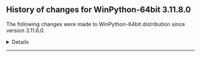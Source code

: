 ﻿## History of changes for WinPython-64bit 3.11.8.0

The following changes were made to WinPython-64bit distribution since version 3.11.6.0.

<details>
### Tools

Upgraded packages:

  * [Nodejs](https://nodejs.org) v20.9.0 → v20.11.0 (a JavaScript runtime built on Chrome's V8 JavaScript engine)
  * [npmjs](https://www.npmjs.com/) 10.1.0 → 10.2.4 (a package manager for JavaScript)

### Python packages

New packages:

  * [about_time](https://pypi.org/project/about_time) 4.2.1 (Easily measure timing and throughput of code blocks, with beautiful human friendly representations.)
  * [alive_progress](https://pypi.org/project/alive_progress) 3.1.5 (A new kind of Progress Bar, with real-time throughput, ETA, and very cool animations!)
  * [autograd](https://pypi.org/project/autograd) 1.6.2 (Efficiently computes derivatives of numpy code.)
  * [build](https://pypi.org/project/build) 1.0.3 (A simple, correct Python build frontend)
  * [clarabel](https://pypi.org/project/clarabel) 0.6.0 (Clarabel Conic Interior Point Solver for Rust / Python)
  * [cma](https://pypi.org/project/cma) 3.2.2 (CMA-ES, Covariance Matrix Adaptation Evolution Strategy for non-linear numerical optimization in Python)
  * [grapheme](https://pypi.org/project/grapheme) 0.6.0 (Unicode grapheme helpers)
  * [kornia](https://pypi.org/project/kornia) 0.7.1 (Open Source Differentiable Computer Vision Library for PyTorch)
  * [lightning](https://pypi.org/project/lightning) 2.1.2 (The Deep Learning framework to train, deploy, and ship AI products Lightning fast.)
  * [lightning_utilities](https://pypi.org/project/lightning_utilities) 0.10.0 (PyTorch Lightning Sample project.)
  * [ortools](https://pypi.org/project/ortools) 9.8.3296 ()
  * [pymoo](https://pypi.org/project/pymoo) 0.6.0.1 (Multi-Objective Optimization in Python)
  * [pyomo](https://pypi.org/project/pyomo) 6.7.0 (Pyomo: Python Optimization Modeling Objects)
  * [pyproject_hooks](https://pypi.org/project/pyproject_hooks) 1.0.0 (Wrappers to call pyproject.toml-based build backend hooks.)
  * [pysimplegui](https://pypi.org/project/pysimplegui) 4.60.4 (Python GUIs for Humans. Launched in 2018. It's 2022 & PySimpleGUI is an ACTIVE & supported project. Super-simple to create custom GUI's. 325+ Demo programs & Cookbook for rapid start. Extensive documentation. Main docs at www.PySimpleGUI.org. Fun & your success are the focus. Examples using Machine Learning (GUI, OpenCV Integration), Rainmeter Style Desktop Widgets, Matplotlib + Pyplot, PIL support, add GUI to command line scripts, PDF & Image Viewers. Great for beginners & advanced GUI programmers.)
  * [pytorch_lightning](https://pypi.org/project/pytorch_lightning) 2.1.2 (PyTorch Lightning is the lightweight PyTorch wrapper for ML researchers. Scale your models. Write less boilerplate.)
  * [torchmetrics](https://pypi.org/project/torchmetrics) 1.3.0.post0 (PyTorch native Metrics)

Upgraded packages:

  * [aiohttp](https://pypi.org/project/aiohttp) 3.8.6 → 3.9.3 (Async http client/server framework (asyncio))
  * [alabaster](https://pypi.org/project/alabaster) 0.7.12 → 0.7.13 (A configurable sidebar-enabled Sphinx theme)
  * [altair](https://pypi.org/project/altair) 5.1.2 → 5.2.0 (Altair: A declarative statistical visualization library for Python.)
  * [annotated_types](https://pypi.org/project/annotated_types) 0.5.0 → 0.6.0 (Reusable constraint types to use with typing.Annotated)
  * [anyio](https://pypi.org/project/anyio) 3.7.1 → 4.2.0 (High level compatibility layer for multiple asynchronous event loop implementations)
  * [array_api_compat](https://pypi.org/project/array_api_compat) 1.4 → 1.4.1 (A wrapper around NumPy and other array libraries to make them compatible with the Array API standard)
  * [asteval](https://pypi.org/project/asteval) 0.9.27 → 0.9.31 (Safe, minimalistic evaluator of python expression using ast module)
  * [bokeh](https://pypi.org/project/bokeh) 3.3.0 → 3.3.4 (Interactive plots and applications in the browser from Python)
  * [botorch](https://pypi.org/project/botorch) 0.9.2 → 0.9.5 (Bayesian Optimization in PyTorch)
  * [certifi](https://pypi.org/project/certifi) 2023.7.22 → 2023.11.17 (Python package for providing Mozilla's CA Bundle.)
  * [cftime](https://pypi.org/project/cftime) 1.6.2 → 1.6.3 (Time-handling functionality from netcdf4-python)
  * [cython](https://pypi.org/project/cython) 3.0.5 → 3.0.7 (The Cython compiler for writing C extensions for the Python language.)
  * [cytoolz](https://pypi.org/project/cytoolz) 0.12.1 → 0.12.3 (Cython implementation of Toolz: High performance functional utilities)
  * [deap](https://pypi.org/project/deap) 1.3.1 → 1.4.1 (Distributed Evolutionary Algorithms in Python)
  * [docutils](https://pypi.org/project/docutils) 0.18.1 → 0.20.1 (Docutils -- Python Documentation Utilities)
  * [ecos](https://pypi.org/project/ecos) 2.0.12 → 2.0.13 (This is the Python package for ECOS: Embedded Cone Solver. See Github page for more information.)
  * [fastapi](https://pypi.org/project/fastapi) 0.103.2 → 0.109.1 (FastAPI framework, high performance, easy to learn, fast to code, ready for production)
  * [frozenlist](https://pypi.org/project/frozenlist) 1.4.0 → 1.4.1 (A list-like structure which implements collections.abc.MutableSequence)
  * [guidata](https://pypi.org/project/guidata) 3.1.1 → 3.3.0 (Automatic graphical user interfaces generation for easy dataset editing and display)
  * [hatch](https://pypi.org/project/hatch) 1.7.0 → 1.9.3 (Modern, extensible Python project management)
  * [hatchling](https://pypi.org/project/hatchling) 1.18.0 → 1.21.1 (Modern, extensible Python build backend)
  * [holoviews](https://pypi.org/project/holoviews) 1.18.1 → 1.18.2 (Stop plotting your data - annotate your data and let it visualize itself.)
  * [huggingface_hub](https://pypi.org/project/huggingface_hub) 0.18.0 → 0.19.4 (Client library to download and publish models, datasets and other repos on the huggingface.co hub)
  * [hvplot](https://pypi.org/project/hvplot) 0.9.0 → 0.9.2 (A high-level plotting API for the PyData ecosystem built on HoloViews.)
  * [imbalanced_learn](https://pypi.org/project/imbalanced_learn) 0.11.0 → 0.12.0 (Toolbox for imbalanced dataset in machine learning.)
  * [ipykernel](https://pypi.org/project/ipykernel) 6.26.0 → 6.29.0 (IPython Kernel for Jupyter)
  * [ipython](https://pypi.org/project/ipython) 8.18.1 → 8.20.0 (IPython: Productive Interactive Computing)
  * [jellyfish](https://pypi.org/project/jellyfish) 0.11.2 → 1.0.3 (a library for doing approximate and phonetic matching of strings.)
  * [jupyterlab](https://pypi.org/project/jupyterlab) 4.0.9 → 4.0.12 (The JupyterLab notebook server extension.)
  * [keras](https://pypi.org/project/keras) 3.0.0 → 3.0.4 (Deep Learning for humans)
  * [langsmith](https://pypi.org/project/langsmith) 0.0.67 → 0.0.77 (Client library to connect to the LangSmith LLM Tracing and Evaluation Platform.)
  * [llvmlite](https://pypi.org/project/llvmlite) 0.41.1 → 0.42.0 (lightweight wrapper around basic LLVM functionality)
  * [lxml](https://pypi.org/project/lxml) 4.9.3 → 5.1.0 (Powerful and Pythonic XML processing library combining libxml2/libxslt with the ElementTree API.)
  * [lz4](https://pypi.org/project/lz4) 4.3.2 → 4.3.3 (LZ4 Bindings for Python)
  * [maturin](https://pypi.org/project/maturin) 1.3.1 → 1.4.0 (Build and publish crates with pyo3, rust-cpython and cffi bindings as well as rust binaries as python packages)
  * [msvc_runtime](https://pypi.org/project/msvc_runtime) 14.36.32532 → 14.38.33130 (Install the Microsoft&#8482; Visual C++&#8482; runtime DLLs to the sys.prefix and Scripts directories)
  * [multidict](https://pypi.org/project/multidict) 6.0.2 → 6.0.4 (multidict implementation)
  * [mypy](https://pypi.org/project/mypy) 1.5.1 → 1.7.1 (Optional static typing for Python)
  * [netcdf4](https://pypi.org/project/netcdf4) 1.6.0 → 1.6.5 (Provides an object-oriented python interface to the netCDF version 4 library.)
  * [notebook](https://pypi.org/project/notebook) 7.0.6 → 7.0.7 (A web-based notebook environment for interactive computing)
  * [numba](https://pypi.org/project/numba) 0.58.1 → 0.59.0 (compiling Python code using LLVM)
  * [numcodecs](https://pypi.org/project/numcodecs) 0.10.0 → 0.12.1 (A Python package providing buffer compression and transformation codecs for use in data storage and communication applications.)
  * [numpy](https://pypi.org/project/numpy) 1.26.2 → 1.26.3 (NumPy is the fundamental package for array computing with Python.)
  * [opencv_python](https://pypi.org/project/opencv_python) 4.8.1.78 → 4.9.0.80 (Wrapper package for OpenCV python bindings.)
  * [orjson](https://pypi.org/project/orjson) 3.7.3 → 3.9.10 (Fast, correct Python JSON library supporting dataclasses, datetimes, and numpy)
  * [pandas](https://pypi.org/project/pandas) 2.1.3 → 2.2.0 (Powerful data structures for data analysis, time series, and statistics)
  * [panel](https://pypi.org/project/panel) 1.3.4 → 1.3.8 (A high level app and dashboarding solution for Python.)
  * [patsy](https://pypi.org/project/patsy) 0.5.3 → 0.5.6 (A Python package for describing statistical models and for building design matrices.)
  * [pillow](https://pypi.org/project/pillow) 10.1.0 → 10.2.0 (Python Imaging Library (Fork))
  * [pip](https://pypi.org/project/pip) 23.2.1 → 24.0 (The PyPA recommended tool for installing Python packages.)
  * [plotpy](https://pypi.org/project/plotpy) 2.0.0 → 2.1.1 (Plotpy is a library which results from merge of guidata and guiqwt.)
  * [pmdarima](https://pypi.org/project/pmdarima) 2.0.3 → 2.0.4 (Python's forecast::auto.arima equivalent)
  * [polars](https://pypi.org/project/polars) 0.19.18 → 0.20.6 (Blazingly fast DataFrame library)
  * [prompt_toolkit](https://pypi.org/project/prompt_toolkit) 3.0.41 → 3.0.43 (Library for building powerful interactive command lines in Python)
  * [protobuf](https://pypi.org/project/protobuf) 4.23.2 → 4.25.1 (Protocol Buffers)
  * [ptpython](https://pypi.org/project/ptpython) 3.0.23 → 3.0.25 (Python REPL build on top of prompt_toolkit)
  * [pyaudio](https://pypi.org/project/pyaudio) 0.2.11 → 0.2.14 (Bindings for PortAudio v19, the cross-platform audio input/output stream library.)
  * [pycosat](https://pypi.org/project/pycosat) 0.6.3 → 0.6.6 (bindings to picosat (a SAT solver))
  * [pydantic](https://pypi.org/project/pydantic) 2.4.2 → 2.5.2 (Data validation and settings management using python 3.6 type hinting)
  * [pydantic_core](https://pypi.org/project/pydantic_core) 2.10.1 → 2.14.5 ()
  * [pygments](https://pypi.org/project/pygments) 2.15.1 → 2.16.1 (Pygments is a syntax highlighting package written in Python.)
  * [pymongo](https://pypi.org/project/pymongo) 4.3.3 → 4.5.0 (Python driver for MongoDB <http www.mongodb.org>)
  * [pynndescent](https://pypi.org/project/pynndescent) 0.5.7 → 0.5.11 (Nearest Neighbor Descent)
  * [Python](http://www.python.org/) 3.11.6 → 3.11.8 (Python programming language with standard library)
  * [python_lsp_black](https://pypi.org/project/python_lsp_black) 1.3.0 → 2.0.0 (Black plugin for the Python LSP Server)
  * [pyviz_comms](https://pypi.org/project/pyviz_comms) 3.0.0 → 3.0.1 (Bidirectional communication for the PyViz ecosystem.)
  * [pywinpty](https://pypi.org/project/pywinpty) 2.0.9 → 2.0.12 (Python bindings for the winpty library)
  * [pyzmq](https://pypi.org/project/pyzmq) 25.1.1 → 25.1.2 (Python bindings for 0MQ)
  * [pyzo](https://pypi.org/project/pyzo) 4.12.7 → 4.14.2 (the Python IDE for scientific computing)
  * [qpsolvers](https://pypi.org/project/qpsolvers) 3.4.0 → 4.3.0 (Quadratic programming solvers in Python with a unified API)
  * [rapidfuzz](https://pypi.org/project/rapidfuzz) 3.2.0 → 3.5.2 (rapid fuzzy string matching)
  * [rich](https://pypi.org/project/rich) 13.6.0 → 13.7.0 (Render rich text, tables, progress bars, syntax highlighting, markdown and more to the terminal)
  * [rpds_py](https://pypi.org/project/rpds_py) 0.12.0 → 0.13.2 (Python bindings to Rust's persistent data structures (rpds))
  * [safetensors](https://pypi.org/project/safetensors) 0.3.3 → 0.4.2 (Fast and Safe Tensor serialization)
  * [scikit_learn](https://pypi.org/project/scikit_learn) 1.3.2 → 1.4.0 (A set of python modules for machine learning and data mining)
  * [scipy](https://pypi.org/project/scipy) 1.11.3 → 1.12.0 (SciPy: Scientific Library for Python)
  * [scs](https://pypi.org/project/scs) 3.2.3 → 3.2.4.post1 (scs: splitting conic solver)
  * [seaborn](https://pypi.org/project/seaborn) 0.13.0 → 0.13.2 (seaborn: statistical data visualization)
  * [setuptools](https://pypi.org/project/setuptools) 68.2.2 → 69.0.3 (Easily download, build, install, upgrade, and uninstall Python packages)
  * [sphinx](https://pypi.org/project/sphinx) 6.1.3 → 7.2.6 (Tool for generating documentation which uses reStructuredText as its markup language)
  * [sphinx_rtd_theme](https://pypi.org/project/sphinx_rtd_theme) 1.3.0 → 2.0.0 (Read the Docs theme for Sphinx)
  * [sphinxcontrib_serializinghtml](https://pypi.org/project/sphinxcontrib_serializinghtml) 1.1.5 → 1.1.9 (sphinxcontrib-serializinghtml is a sphinx extension which outputs "serialized" HTML files (json and pickle).)
  * [sqlite_utils](https://pypi.org/project/sqlite_utils) 3.35.2 → 3.36 (CLI tool and Python utility functions for manipulating SQLite databases)
  * [starlette](https://pypi.org/project/starlette) 0.27.0 → 0.35.1 (The little ASGI library that shines.)
  * [statsmodels](https://pypi.org/project/statsmodels) 0.14.0 → 0.14.1 (Statistical computations and models for Python)
  * [streamlit](https://pypi.org/project/streamlit) 1.27.2 → 1.31.0 (The fastest way to build data apps in Python)
  * [tokenizers](https://pypi.org/project/tokenizers) 0.13.3 → 0.15.1 (Fast and Customizable Tokenizers)
  * [tomlkit](https://pypi.org/project/tomlkit) 0.11.6 → 0.12.3 (Style preserving TOML library)
  * [torch](https://pypi.org/project/torch) 2.1.1 → 2.2.0 (Tensors and Dynamic neural networks in Python with strong GPU acceleration)
  * [torchaudio](https://pypi.org/project/torchaudio) 2.1.1 → 2.2.0 (An audio package for PyTorch)
  * [torchvision](https://pypi.org/project/torchvision) 0.16.1 → 0.17.0 (image and video datasets and models for torch deep learning)
  * [transformers](https://pypi.org/project/transformers) 4.33.2 → 4.36.2 (State-of-the-art Machine Learning for JAX, PyTorch and TensorFlow)
  * [trio](https://pypi.org/project/trio) 0.23.1 → 0.24.0 (A friendly Python library for async concurrency and I/O)
  * [typing_extensions](https://pypi.org/project/typing_extensions) 4.7.1 → 4.9.0 (Backported and Experimental Type Hints for Python 3.5+)
  * [ujson](https://pypi.org/project/ujson) 5.3.0 → 5.8.0 (Ultra fast JSON encoder and decoder for Python)
  * [uvicorn](https://pypi.org/project/uvicorn) 0.22.0 → 0.26.0 (The lightning-fast ASGI server.)
  * [websocket_client](https://pypi.org/project/websocket_client) 1.6.1 → 1.6.4 (WebSocket client for Python. hybi13 is supported.)
  * [websockets](https://pypi.org/project/websockets) 10.3 → 12.0 (An implementation of the WebSocket Protocol (RFC 6455 & 7692))
  * [wheel](https://pypi.org/project/wheel) 0.40.0 → 0.42.0 (A built-package format for Python)
  * [winpython](http://winpython.github.io/) 7.0.20231126 → 7.1.20240208 (WinPython distribution tools, including WPPM)
  * [wordcloud](https://pypi.org/project/wordcloud) 1.9.2 → 1.9.3 (A little word cloud generator)
  * [xarray](https://pypi.org/project/xarray) 2023.11.0 → 2024.1.1 (N-D labeled arrays and datasets in Python)
  * [xlsxwriter](https://pypi.org/project/xlsxwriter) 3.1.2 → 3.1.9 (A Python module for creating Excel XLSX files.)

Removed packages:

  * [algopy](https://pypi.org/project/algopy) 0.5.7 (ALGOPY: Taylor Arithmetic Computation and Algorithmic Differentiation)
  * [arviz](https://pypi.org/project/arviz) 0.15.1 (Exploratory analysis of Bayesian models)
  * [blis](https://pypi.org/project/blis) 0.7.10 (The Blis BLAS-like linear algebra library, as a self-contained C-extension.)
  * [blosc](https://pypi.org/project/blosc) 1.10.6 (Blosc data compressor)
  * [bottleneck](https://pypi.org/project/bottleneck) 1.3.7 (Fast NumPy array functions written in C)
  * [catalogue](https://pypi.org/project/catalogue) 2.0.10 (Super lightweight function registries for your library)
  * [confection](https://pypi.org/project/confection) 0.1.3 (The sweetest config system for Python)
  * [cons](https://pypi.org/project/cons) 0.4.5 (An implementation of Lisp/Scheme-like cons in Python.)
  * [cramjam](https://pypi.org/project/cramjam) 2.7.0 (Thin Python bindings to de/compression algorithms in Rust)
  * [cvxpy](https://pypi.org/project/cvxpy) 1.3.2 (A domain-specific language for modeling convex optimization problems in Python.)
  * [cymem](https://pypi.org/project/cymem) 2.0.7 (Manage calls to calloc/free through Cython)
  * [daqp](https://pypi.org/project/daqp) 0.5.1 (DAQP: A dual active-set QP solver)
  * [etuples](https://pypi.org/project/etuples) 0.3.8 (Python S-expression emulation using tuple-like objects.)
  * [fastai](https://pypi.org/project/fastai) 2.7.13 (fastai makes deep learning with PyTorch faster, more accurate, and easier)
  * [fastcore](https://pypi.org/project/fastcore) 1.5.29 (Python supercharged for fastai development)
  * [fastdownload](https://pypi.org/project/fastdownload) 0.0.7 (A general purpose data downloading library.)
  * [fastparquet](https://pypi.org/project/fastparquet) 2023.8.0 (Python support for Parquet file format)
  * [fastprogress](https://pypi.org/project/fastprogress) 1.0.3 (A nested progress with plotting options for fastai)
  * [gmpy2](https://pypi.org/project/gmpy2) 2.1.5 (GMP/MPIR, MPFR, and MPC interface to Python 2.6+ and 3.x)
  * [gpt4all](https://pypi.org/project/gpt4all) 1.0.8 (Python bindings for GPT4All)
  * [h5netcdf](https://pypi.org/project/h5netcdf) 1.2.0 (netCDF4 via h5py)
  * [langcodes](https://pypi.org/project/langcodes) 3.3.0 (Tools for labeling human languages with IETF language tags)
  * [llm](https://pypi.org/project/llm) 0.12 (A CLI utility and Python library for interacting with Large Language Models, including OpenAI, PaLM and local models installed on your own machine.)
  * [llm_gpt4all](https://pypi.org/project/llm_gpt4all) 0.1.1 (Plugin for LLM adding support for GPT4ALL models)
  * [llm_llama_cpp](https://pypi.org/project/llm_llama_cpp) 0.1a0 (LLM plugin for running models using llama.cpp)
  * [llm_markov](https://pypi.org/project/llm_markov) 0.1 (Plugin for LLM adding a Markov chain generating model)
  * [llm_python](https://pypi.org/project/llm_python) 0.1 (Run a Python interpreter in the LLM virtual environment)
  * [logical_unification](https://pypi.org/project/logical_unification) 0.4.5 (Logical unification in Python)
  * [minikanren](https://pypi.org/project/minikanren) 1.0.3 (Relational programming in Python)
  * [murmurhash](https://pypi.org/project/murmurhash) 1.0.9 (Cython bindings for MurmurHash)
  * [nlopt](https://pypi.org/project/nlopt) 2.7.1 (Library for nonlinear optimization, wrapping many algorithms for global and local, constrained or unconstrained, optimization)
  * [numdifftools](https://pypi.org/project/numdifftools) 0.9.40 (Solves automatic numerical differentiation problems in one or more variables.)
  * [osqp](https://pypi.org/project/osqp) 0.6.2.post9 (OSQP: The Operator Splitting QP Solver)
  * [pathy](https://pypi.org/project/pathy) 0.10.2 (pathlib.Path subclasses for local and cloud bucket storage)
  * [preshed](https://pypi.org/project/preshed) 3.0.8 (Cython hash table that trusts the keys are pre-hashed)
  * [pyflux](https://pypi.org/project/pyflux) 0.4.17 (PyFlux: A time-series analysis library for Python)
  * [pymc](https://pypi.org/project/pymc) 5.5.0 (Markov Chain Monte Carlo sampling toolkit.)
  * [pyperclip](https://pypi.org/project/pyperclip) 1.8.2 (A cross-platform clipboard module for Python. (Only handles plain text for now.))
  * [pytensor](https://pypi.org/project/pytensor) 2.12.3 (Optimizing compiler for evaluating mathematical expressions on CPUs and GPUs.)
  * [python_snappy](https://pypi.org/project/python_snappy) 0.6.1 (Python library for the snappy compression library from Google)
  * [python_ulid](https://pypi.org/project/python_ulid) 1.1.0 (Universally Unique Lexicographically Sortable Identifier)
  * [qdldl](https://pypi.org/project/qdldl) 0.1.7 (QDLDL, a free LDL factorization routine.)
  * [quadprog](https://pypi.org/project/quadprog) 0.1.11 (Quadratic Programming Solver)
  * [smart_open](https://pypi.org/project/smart_open) 5.2.1 (Utils for streaming large files (S3, HDFS, GCS, Azure Blob Storage, gzip, bz2...))
  * [spacy](https://pypi.org/project/spacy) 3.6.1 (Industrial-strength Natural Language Processing (NLP) in Python)
  * [spacy_legacy](https://pypi.org/project/spacy_legacy) 3.0.12 (Legacy registered functions for spaCy backwards compatibility)
  * [spacy_loggers](https://pypi.org/project/spacy_loggers) 1.0.3 (Logging utilities for SpaCy)
  * [sqlite_migrate](https://pypi.org/project/sqlite_migrate) 0.1a2 (A simple database migration system for SQLite, based on sqlite-utils)
  * [srsly](https://pypi.org/project/srsly) 2.4.5 (Modern high-performance serialization utilities for Python)
  * [tables](https://pypi.org/project/tables) 3.7.0 (Hierarchical datasets for Python)
  * [thinc](https://pypi.org/project/thinc) 8.1.12 (Practical Machine Learning for NLP)
  * [trio_asyncio](https://pypi.org/project/trio_asyncio) 0.12.0 (A re-implementation of the asyncio mainloop on top of Trio)
  * [typer](https://pypi.org/project/typer) 0.9.0 (Typer, build great CLIs. Easy to code. Based on Python type hints.)
  * [wasabi](https://pypi.org/project/wasabi) 0.10.1 (A lightweight console printing and formatting toolkit)
  * [xarray_einstats](https://pypi.org/project/xarray_einstats) 0.6.0 (Stats, linear algebra and einops for xarray)


</details>
* * *
